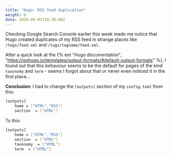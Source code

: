 ```yaml
---
title: "Hugo: RSS feed duplication"
weight: 6
date: 2020-09-01T10:30:00Z
---
```


Checking Google Search Console earlier this week made me notice that Hugo created duplicates of my RSS feed in strange places like `/tags/feed.xml` and `/tags/tagname/feed.xml`.

After a quick look at the {% ext "Hugo documentation", "https://gohugo.io/templates/output-formats/#default-output-formats" %}, I found out that this behaviour seems to be the default for pages of the kind `taxonomy` and `term` - seems I forgot about that or never even noticed it in the first place...

**Conclusion**: I had to change the `[outputs]` section of my `config.toml` from this:

```bash
[outputs]
    home = ["HTML","RSS"]
    section  = ["HTML"]
```

To this:

```bash
[outputs]
    home = ["HTML","RSS"]
    section  = ["HTML"]
    taxonomy  = ["HTML"]
    term  = ["HTML"]
```